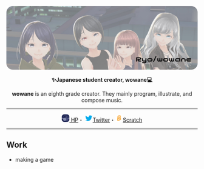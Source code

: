 ![wowane角丸](ryowowane集合ヘッダー角丸.jpeg)

<div align="center">
  
  **✨Japanese student creator, wowane💻** 
  
  **wowane** is an eighth grade creator. They mainly program, illustrate, and compose music.
  
  ----  
  [![wowane](wowaneさんへ(1).png)
HP](https://wowane.f5.si/)・
[![Twitter](twitter.png)Twitter](https://twitter.com/Tsuion_dev)・[![Scratch](scratch.png)Scratch](https://scratch.mit.edu/users/wowane/)  
  
  ----

</div>

## Work
- making a game
